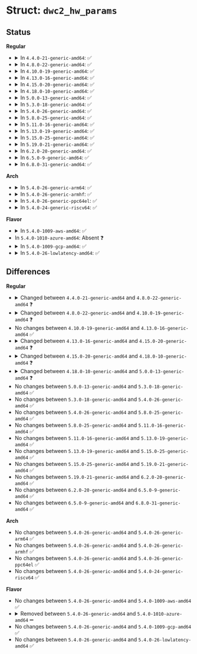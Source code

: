 # Struct: <code>dwc2_hw_params</code>

## Status
<b>Regular</b>
<ul>
<li>
<details>
<summary>In <code>4.4.0-21-generic-amd64</code>: ✅</summary>

```c
struct dwc2_hw_params {
    unsigned int op_mode;
    unsigned int arch;
    unsigned int dma_desc_enable;
    unsigned int enable_dynamic_fifo;
    unsigned int en_multiple_tx_fifo;
    unsigned int host_rx_fifo_size;
    unsigned int host_nperio_tx_fifo_size;
    unsigned int host_perio_tx_fifo_size;
    unsigned int nperio_tx_q_depth;
    unsigned int host_perio_tx_q_depth;
    unsigned int dev_token_q_depth;
    unsigned int max_transfer_size;
    unsigned int max_packet_count;
    unsigned int host_channels;
    unsigned int hs_phy_type;
    unsigned int fs_phy_type;
    unsigned int i2c_enable;
    unsigned int num_dev_ep;
    unsigned int num_dev_perio_in_ep;
    unsigned int total_fifo_size;
    unsigned int power_optimized;
    unsigned int utmi_phy_data_width;
    u32 snpsid;
}
```
</details>
</li>
<li>
<details>
<summary>In <code>4.8.0-22-generic-amd64</code>: ✅</summary>

```c
struct dwc2_hw_params {
    unsigned int op_mode;
    unsigned int arch;
    unsigned int dma_desc_enable;
    unsigned int dma_desc_fs_enable;
    unsigned int enable_dynamic_fifo;
    unsigned int en_multiple_tx_fifo;
    unsigned int host_rx_fifo_size;
    unsigned int host_nperio_tx_fifo_size;
    unsigned int dev_nperio_tx_fifo_size;
    unsigned int host_perio_tx_fifo_size;
    unsigned int nperio_tx_q_depth;
    unsigned int host_perio_tx_q_depth;
    unsigned int dev_token_q_depth;
    unsigned int max_transfer_size;
    unsigned int max_packet_count;
    unsigned int host_channels;
    unsigned int hs_phy_type;
    unsigned int fs_phy_type;
    unsigned int i2c_enable;
    unsigned int num_dev_ep;
    unsigned int num_dev_perio_in_ep;
    unsigned int total_fifo_size;
    unsigned int power_optimized;
    unsigned int utmi_phy_data_width;
    u32 snpsid;
    u32 dev_ep_dirs;
}
```
</details>
</li>
<li>
<details>
<summary>In <code>4.10.0-19-generic-amd64</code>: ✅</summary>

```c
struct dwc2_hw_params {
    unsigned int op_mode;
    unsigned int arch;
    unsigned int dma_desc_enable;
    unsigned int enable_dynamic_fifo;
    unsigned int en_multiple_tx_fifo;
    unsigned int rx_fifo_size;
    unsigned int host_nperio_tx_fifo_size;
    unsigned int dev_nperio_tx_fifo_size;
    unsigned int host_perio_tx_fifo_size;
    unsigned int nperio_tx_q_depth;
    unsigned int host_perio_tx_q_depth;
    unsigned int dev_token_q_depth;
    unsigned int max_transfer_size;
    unsigned int max_packet_count;
    unsigned int host_channels;
    unsigned int hs_phy_type;
    unsigned int fs_phy_type;
    unsigned int i2c_enable;
    unsigned int num_dev_ep;
    unsigned int num_dev_perio_in_ep;
    unsigned int total_fifo_size;
    unsigned int power_optimized;
    unsigned int utmi_phy_data_width;
    u32 snpsid;
    u32 dev_ep_dirs;
}
```
</details>
</li>
<li>
<details>
<summary>In <code>4.13.0-16-generic-amd64</code>: ✅</summary>

```c
struct dwc2_hw_params {
    unsigned int op_mode;
    unsigned int arch;
    unsigned int dma_desc_enable;
    unsigned int enable_dynamic_fifo;
    unsigned int en_multiple_tx_fifo;
    unsigned int rx_fifo_size;
    unsigned int host_nperio_tx_fifo_size;
    unsigned int dev_nperio_tx_fifo_size;
    unsigned int host_perio_tx_fifo_size;
    unsigned int nperio_tx_q_depth;
    unsigned int host_perio_tx_q_depth;
    unsigned int dev_token_q_depth;
    unsigned int max_transfer_size;
    unsigned int max_packet_count;
    unsigned int host_channels;
    unsigned int hs_phy_type;
    unsigned int fs_phy_type;
    unsigned int i2c_enable;
    unsigned int num_dev_ep;
    unsigned int num_dev_perio_in_ep;
    unsigned int total_fifo_size;
    unsigned int power_optimized;
    unsigned int utmi_phy_data_width;
    u32 snpsid;
    u32 dev_ep_dirs;
}
```
</details>
</li>
<li>
<details>
<summary>In <code>4.15.0-20-generic-amd64</code>: ✅</summary>

```c
struct dwc2_hw_params {
    unsigned int op_mode;
    unsigned int arch;
    unsigned int dma_desc_enable;
    unsigned int enable_dynamic_fifo;
    unsigned int en_multiple_tx_fifo;
    unsigned int rx_fifo_size;
    unsigned int host_nperio_tx_fifo_size;
    unsigned int dev_nperio_tx_fifo_size;
    unsigned int host_perio_tx_fifo_size;
    unsigned int nperio_tx_q_depth;
    unsigned int host_perio_tx_q_depth;
    unsigned int dev_token_q_depth;
    unsigned int max_transfer_size;
    unsigned int max_packet_count;
    unsigned int host_channels;
    unsigned int hs_phy_type;
    unsigned int fs_phy_type;
    unsigned int i2c_enable;
    unsigned int num_dev_ep;
    unsigned int num_dev_in_eps;
    unsigned int num_dev_perio_in_ep;
    unsigned int total_fifo_size;
    unsigned int power_optimized;
    unsigned int utmi_phy_data_width;
    u32 snpsid;
    u32 dev_ep_dirs;
    u32[16] g_tx_fifo_size;
}
```
</details>
</li>
<li>
<details>
<summary>In <code>4.18.0-10-generic-amd64</code>: ✅</summary>

```c
struct dwc2_hw_params {
    unsigned int op_mode;
    unsigned int arch;
    unsigned int dma_desc_enable;
    unsigned int enable_dynamic_fifo;
    unsigned int en_multiple_tx_fifo;
    unsigned int rx_fifo_size;
    unsigned int host_nperio_tx_fifo_size;
    unsigned int dev_nperio_tx_fifo_size;
    unsigned int host_perio_tx_fifo_size;
    unsigned int nperio_tx_q_depth;
    unsigned int host_perio_tx_q_depth;
    unsigned int dev_token_q_depth;
    unsigned int max_transfer_size;
    unsigned int max_packet_count;
    unsigned int host_channels;
    unsigned int hs_phy_type;
    unsigned int fs_phy_type;
    unsigned int i2c_enable;
    unsigned int acg_enable;
    unsigned int num_dev_ep;
    unsigned int num_dev_in_eps;
    unsigned int num_dev_perio_in_ep;
    unsigned int total_fifo_size;
    unsigned int power_optimized;
    unsigned int hibernation;
    unsigned int utmi_phy_data_width;
    unsigned int lpm_mode;
    unsigned int ipg_isoc_en;
    u32 snpsid;
    u32 dev_ep_dirs;
    u32[16] g_tx_fifo_size;
}
```
</details>
</li>
<li>
<details>
<summary>In <code>5.0.0-13-generic-amd64</code>: ✅</summary>

```c
struct dwc2_hw_params {
    unsigned int op_mode;
    unsigned int arch;
    unsigned int dma_desc_enable;
    unsigned int enable_dynamic_fifo;
    unsigned int en_multiple_tx_fifo;
    unsigned int rx_fifo_size;
    unsigned int host_nperio_tx_fifo_size;
    unsigned int dev_nperio_tx_fifo_size;
    unsigned int host_perio_tx_fifo_size;
    unsigned int nperio_tx_q_depth;
    unsigned int host_perio_tx_q_depth;
    unsigned int dev_token_q_depth;
    unsigned int max_transfer_size;
    unsigned int max_packet_count;
    unsigned int host_channels;
    unsigned int hs_phy_type;
    unsigned int fs_phy_type;
    unsigned int i2c_enable;
    unsigned int acg_enable;
    unsigned int num_dev_ep;
    unsigned int num_dev_in_eps;
    unsigned int num_dev_perio_in_ep;
    unsigned int total_fifo_size;
    unsigned int power_optimized;
    unsigned int hibernation;
    unsigned int utmi_phy_data_width;
    unsigned int lpm_mode;
    unsigned int ipg_isoc_en;
    unsigned int service_interval_mode;
    u32 snpsid;
    u32 dev_ep_dirs;
    u32[16] g_tx_fifo_size;
}
```
</details>
</li>
<li>
<details>
<summary>In <code>5.3.0-18-generic-amd64</code>: ✅</summary>

```c
struct dwc2_hw_params {
    unsigned int op_mode;
    unsigned int arch;
    unsigned int dma_desc_enable;
    unsigned int enable_dynamic_fifo;
    unsigned int en_multiple_tx_fifo;
    unsigned int rx_fifo_size;
    unsigned int host_nperio_tx_fifo_size;
    unsigned int dev_nperio_tx_fifo_size;
    unsigned int host_perio_tx_fifo_size;
    unsigned int nperio_tx_q_depth;
    unsigned int host_perio_tx_q_depth;
    unsigned int dev_token_q_depth;
    unsigned int max_transfer_size;
    unsigned int max_packet_count;
    unsigned int host_channels;
    unsigned int hs_phy_type;
    unsigned int fs_phy_type;
    unsigned int i2c_enable;
    unsigned int acg_enable;
    unsigned int num_dev_ep;
    unsigned int num_dev_in_eps;
    unsigned int num_dev_perio_in_ep;
    unsigned int total_fifo_size;
    unsigned int power_optimized;
    unsigned int hibernation;
    unsigned int utmi_phy_data_width;
    unsigned int lpm_mode;
    unsigned int ipg_isoc_en;
    unsigned int service_interval_mode;
    u32 snpsid;
    u32 dev_ep_dirs;
    u32[16] g_tx_fifo_size;
}
```
</details>
</li>
<li>
<details>
<summary>In <code>5.4.0-26-generic-amd64</code>: ✅</summary>

```c
struct dwc2_hw_params {
    unsigned int op_mode;
    unsigned int arch;
    unsigned int dma_desc_enable;
    unsigned int enable_dynamic_fifo;
    unsigned int en_multiple_tx_fifo;
    unsigned int rx_fifo_size;
    unsigned int host_nperio_tx_fifo_size;
    unsigned int dev_nperio_tx_fifo_size;
    unsigned int host_perio_tx_fifo_size;
    unsigned int nperio_tx_q_depth;
    unsigned int host_perio_tx_q_depth;
    unsigned int dev_token_q_depth;
    unsigned int max_transfer_size;
    unsigned int max_packet_count;
    unsigned int host_channels;
    unsigned int hs_phy_type;
    unsigned int fs_phy_type;
    unsigned int i2c_enable;
    unsigned int acg_enable;
    unsigned int num_dev_ep;
    unsigned int num_dev_in_eps;
    unsigned int num_dev_perio_in_ep;
    unsigned int total_fifo_size;
    unsigned int power_optimized;
    unsigned int hibernation;
    unsigned int utmi_phy_data_width;
    unsigned int lpm_mode;
    unsigned int ipg_isoc_en;
    unsigned int service_interval_mode;
    u32 snpsid;
    u32 dev_ep_dirs;
    u32[16] g_tx_fifo_size;
}
```
</details>
</li>
<li>
<details>
<summary>In <code>5.8.0-25-generic-amd64</code>: ✅</summary>

```c
struct dwc2_hw_params {
    unsigned int op_mode;
    unsigned int arch;
    unsigned int dma_desc_enable;
    unsigned int enable_dynamic_fifo;
    unsigned int en_multiple_tx_fifo;
    unsigned int rx_fifo_size;
    unsigned int host_nperio_tx_fifo_size;
    unsigned int dev_nperio_tx_fifo_size;
    unsigned int host_perio_tx_fifo_size;
    unsigned int nperio_tx_q_depth;
    unsigned int host_perio_tx_q_depth;
    unsigned int dev_token_q_depth;
    unsigned int max_transfer_size;
    unsigned int max_packet_count;
    unsigned int host_channels;
    unsigned int hs_phy_type;
    unsigned int fs_phy_type;
    unsigned int i2c_enable;
    unsigned int acg_enable;
    unsigned int num_dev_ep;
    unsigned int num_dev_in_eps;
    unsigned int num_dev_perio_in_ep;
    unsigned int total_fifo_size;
    unsigned int power_optimized;
    unsigned int hibernation;
    unsigned int utmi_phy_data_width;
    unsigned int lpm_mode;
    unsigned int ipg_isoc_en;
    unsigned int service_interval_mode;
    u32 snpsid;
    u32 dev_ep_dirs;
    u32[16] g_tx_fifo_size;
}
```
</details>
</li>
<li>
<details>
<summary>In <code>5.11.0-16-generic-amd64</code>: ✅</summary>

```c
struct dwc2_hw_params {
    unsigned int op_mode;
    unsigned int arch;
    unsigned int dma_desc_enable;
    unsigned int enable_dynamic_fifo;
    unsigned int en_multiple_tx_fifo;
    unsigned int rx_fifo_size;
    unsigned int host_nperio_tx_fifo_size;
    unsigned int dev_nperio_tx_fifo_size;
    unsigned int host_perio_tx_fifo_size;
    unsigned int nperio_tx_q_depth;
    unsigned int host_perio_tx_q_depth;
    unsigned int dev_token_q_depth;
    unsigned int max_transfer_size;
    unsigned int max_packet_count;
    unsigned int host_channels;
    unsigned int hs_phy_type;
    unsigned int fs_phy_type;
    unsigned int i2c_enable;
    unsigned int acg_enable;
    unsigned int num_dev_ep;
    unsigned int num_dev_in_eps;
    unsigned int num_dev_perio_in_ep;
    unsigned int total_fifo_size;
    unsigned int power_optimized;
    unsigned int hibernation;
    unsigned int utmi_phy_data_width;
    unsigned int lpm_mode;
    unsigned int ipg_isoc_en;
    unsigned int service_interval_mode;
    u32 snpsid;
    u32 dev_ep_dirs;
    u32[16] g_tx_fifo_size;
}
```
</details>
</li>
<li>
<details>
<summary>In <code>5.13.0-19-generic-amd64</code>: ✅</summary>

```c
struct dwc2_hw_params {
    unsigned int op_mode;
    unsigned int arch;
    unsigned int dma_desc_enable;
    unsigned int enable_dynamic_fifo;
    unsigned int en_multiple_tx_fifo;
    unsigned int rx_fifo_size;
    unsigned int host_nperio_tx_fifo_size;
    unsigned int dev_nperio_tx_fifo_size;
    unsigned int host_perio_tx_fifo_size;
    unsigned int nperio_tx_q_depth;
    unsigned int host_perio_tx_q_depth;
    unsigned int dev_token_q_depth;
    unsigned int max_transfer_size;
    unsigned int max_packet_count;
    unsigned int host_channels;
    unsigned int hs_phy_type;
    unsigned int fs_phy_type;
    unsigned int i2c_enable;
    unsigned int acg_enable;
    unsigned int num_dev_ep;
    unsigned int num_dev_in_eps;
    unsigned int num_dev_perio_in_ep;
    unsigned int total_fifo_size;
    unsigned int power_optimized;
    unsigned int hibernation;
    unsigned int utmi_phy_data_width;
    unsigned int lpm_mode;
    unsigned int ipg_isoc_en;
    unsigned int service_interval_mode;
    u32 snpsid;
    u32 dev_ep_dirs;
    u32[16] g_tx_fifo_size;
}
```
</details>
</li>
<li>
<details>
<summary>In <code>5.15.0-25-generic-amd64</code>: ✅</summary>

```c
struct dwc2_hw_params {
    unsigned int op_mode;
    unsigned int arch;
    unsigned int dma_desc_enable;
    unsigned int enable_dynamic_fifo;
    unsigned int en_multiple_tx_fifo;
    unsigned int rx_fifo_size;
    unsigned int host_nperio_tx_fifo_size;
    unsigned int dev_nperio_tx_fifo_size;
    unsigned int host_perio_tx_fifo_size;
    unsigned int nperio_tx_q_depth;
    unsigned int host_perio_tx_q_depth;
    unsigned int dev_token_q_depth;
    unsigned int max_transfer_size;
    unsigned int max_packet_count;
    unsigned int host_channels;
    unsigned int hs_phy_type;
    unsigned int fs_phy_type;
    unsigned int i2c_enable;
    unsigned int acg_enable;
    unsigned int num_dev_ep;
    unsigned int num_dev_in_eps;
    unsigned int num_dev_perio_in_ep;
    unsigned int total_fifo_size;
    unsigned int power_optimized;
    unsigned int hibernation;
    unsigned int utmi_phy_data_width;
    unsigned int lpm_mode;
    unsigned int ipg_isoc_en;
    unsigned int service_interval_mode;
    u32 snpsid;
    u32 dev_ep_dirs;
    u32[16] g_tx_fifo_size;
}
```
</details>
</li>
<li>
<details>
<summary>In <code>5.19.0-21-generic-amd64</code>: ✅</summary>

```c
struct dwc2_hw_params {
    unsigned int op_mode;
    unsigned int arch;
    unsigned int dma_desc_enable;
    unsigned int enable_dynamic_fifo;
    unsigned int en_multiple_tx_fifo;
    unsigned int rx_fifo_size;
    unsigned int host_nperio_tx_fifo_size;
    unsigned int dev_nperio_tx_fifo_size;
    unsigned int host_perio_tx_fifo_size;
    unsigned int nperio_tx_q_depth;
    unsigned int host_perio_tx_q_depth;
    unsigned int dev_token_q_depth;
    unsigned int max_transfer_size;
    unsigned int max_packet_count;
    unsigned int host_channels;
    unsigned int hs_phy_type;
    unsigned int fs_phy_type;
    unsigned int i2c_enable;
    unsigned int acg_enable;
    unsigned int num_dev_ep;
    unsigned int num_dev_in_eps;
    unsigned int num_dev_perio_in_ep;
    unsigned int total_fifo_size;
    unsigned int power_optimized;
    unsigned int hibernation;
    unsigned int utmi_phy_data_width;
    unsigned int lpm_mode;
    unsigned int ipg_isoc_en;
    unsigned int service_interval_mode;
    u32 snpsid;
    u32 dev_ep_dirs;
    u32[16] g_tx_fifo_size;
}
```
</details>
</li>
<li>
<details>
<summary>In <code>6.2.0-20-generic-amd64</code>: ✅</summary>

```c
struct dwc2_hw_params {
    unsigned int op_mode;
    unsigned int arch;
    unsigned int dma_desc_enable;
    unsigned int enable_dynamic_fifo;
    unsigned int en_multiple_tx_fifo;
    unsigned int rx_fifo_size;
    unsigned int host_nperio_tx_fifo_size;
    unsigned int dev_nperio_tx_fifo_size;
    unsigned int host_perio_tx_fifo_size;
    unsigned int nperio_tx_q_depth;
    unsigned int host_perio_tx_q_depth;
    unsigned int dev_token_q_depth;
    unsigned int max_transfer_size;
    unsigned int max_packet_count;
    unsigned int host_channels;
    unsigned int hs_phy_type;
    unsigned int fs_phy_type;
    unsigned int i2c_enable;
    unsigned int acg_enable;
    unsigned int num_dev_ep;
    unsigned int num_dev_in_eps;
    unsigned int num_dev_perio_in_ep;
    unsigned int total_fifo_size;
    unsigned int power_optimized;
    unsigned int hibernation;
    unsigned int utmi_phy_data_width;
    unsigned int lpm_mode;
    unsigned int ipg_isoc_en;
    unsigned int service_interval_mode;
    u32 snpsid;
    u32 dev_ep_dirs;
    u32[16] g_tx_fifo_size;
}
```
</details>
</li>
<li>
<details>
<summary>In <code>6.5.0-9-generic-amd64</code>: ✅</summary>

```c
struct dwc2_hw_params {
    unsigned int op_mode;
    unsigned int arch;
    unsigned int dma_desc_enable;
    unsigned int enable_dynamic_fifo;
    unsigned int en_multiple_tx_fifo;
    unsigned int rx_fifo_size;
    unsigned int host_nperio_tx_fifo_size;
    unsigned int dev_nperio_tx_fifo_size;
    unsigned int host_perio_tx_fifo_size;
    unsigned int nperio_tx_q_depth;
    unsigned int host_perio_tx_q_depth;
    unsigned int dev_token_q_depth;
    unsigned int max_transfer_size;
    unsigned int max_packet_count;
    unsigned int host_channels;
    unsigned int hs_phy_type;
    unsigned int fs_phy_type;
    unsigned int i2c_enable;
    unsigned int acg_enable;
    unsigned int num_dev_ep;
    unsigned int num_dev_in_eps;
    unsigned int num_dev_perio_in_ep;
    unsigned int total_fifo_size;
    unsigned int power_optimized;
    unsigned int hibernation;
    unsigned int utmi_phy_data_width;
    unsigned int lpm_mode;
    unsigned int ipg_isoc_en;
    unsigned int service_interval_mode;
    u32 snpsid;
    u32 dev_ep_dirs;
    u32[16] g_tx_fifo_size;
}
```
</details>
</li>
<li>
<details>
<summary>In <code>6.8.0-31-generic-amd64</code>: ✅</summary>

```c
struct dwc2_hw_params {
    unsigned int op_mode;
    unsigned int arch;
    unsigned int dma_desc_enable;
    unsigned int enable_dynamic_fifo;
    unsigned int en_multiple_tx_fifo;
    unsigned int rx_fifo_size;
    unsigned int host_nperio_tx_fifo_size;
    unsigned int dev_nperio_tx_fifo_size;
    unsigned int host_perio_tx_fifo_size;
    unsigned int nperio_tx_q_depth;
    unsigned int host_perio_tx_q_depth;
    unsigned int dev_token_q_depth;
    unsigned int max_transfer_size;
    unsigned int max_packet_count;
    unsigned int host_channels;
    unsigned int hs_phy_type;
    unsigned int fs_phy_type;
    unsigned int i2c_enable;
    unsigned int acg_enable;
    unsigned int num_dev_ep;
    unsigned int num_dev_in_eps;
    unsigned int num_dev_perio_in_ep;
    unsigned int total_fifo_size;
    unsigned int power_optimized;
    unsigned int hibernation;
    unsigned int utmi_phy_data_width;
    unsigned int lpm_mode;
    unsigned int ipg_isoc_en;
    unsigned int service_interval_mode;
    u32 snpsid;
    u32 dev_ep_dirs;
    u32[16] g_tx_fifo_size;
}
```
</details>
</li>
</ul>
<b>Arch</b>
<ul>
<li>
<details>
<summary>In <code>5.4.0-26-generic-arm64</code>: ✅</summary>

```c
struct dwc2_hw_params {
    unsigned int op_mode;
    unsigned int arch;
    unsigned int dma_desc_enable;
    unsigned int enable_dynamic_fifo;
    unsigned int en_multiple_tx_fifo;
    unsigned int rx_fifo_size;
    unsigned int host_nperio_tx_fifo_size;
    unsigned int dev_nperio_tx_fifo_size;
    unsigned int host_perio_tx_fifo_size;
    unsigned int nperio_tx_q_depth;
    unsigned int host_perio_tx_q_depth;
    unsigned int dev_token_q_depth;
    unsigned int max_transfer_size;
    unsigned int max_packet_count;
    unsigned int host_channels;
    unsigned int hs_phy_type;
    unsigned int fs_phy_type;
    unsigned int i2c_enable;
    unsigned int acg_enable;
    unsigned int num_dev_ep;
    unsigned int num_dev_in_eps;
    unsigned int num_dev_perio_in_ep;
    unsigned int total_fifo_size;
    unsigned int power_optimized;
    unsigned int hibernation;
    unsigned int utmi_phy_data_width;
    unsigned int lpm_mode;
    unsigned int ipg_isoc_en;
    unsigned int service_interval_mode;
    u32 snpsid;
    u32 dev_ep_dirs;
    u32[16] g_tx_fifo_size;
}
```
</details>
</li>
<li>
<details>
<summary>In <code>5.4.0-26-generic-armhf</code>: ✅</summary>

```c
struct dwc2_hw_params {
    unsigned int op_mode;
    unsigned int arch;
    unsigned int dma_desc_enable;
    unsigned int enable_dynamic_fifo;
    unsigned int en_multiple_tx_fifo;
    unsigned int rx_fifo_size;
    unsigned int host_nperio_tx_fifo_size;
    unsigned int dev_nperio_tx_fifo_size;
    unsigned int host_perio_tx_fifo_size;
    unsigned int nperio_tx_q_depth;
    unsigned int host_perio_tx_q_depth;
    unsigned int dev_token_q_depth;
    unsigned int max_transfer_size;
    unsigned int max_packet_count;
    unsigned int host_channels;
    unsigned int hs_phy_type;
    unsigned int fs_phy_type;
    unsigned int i2c_enable;
    unsigned int acg_enable;
    unsigned int num_dev_ep;
    unsigned int num_dev_in_eps;
    unsigned int num_dev_perio_in_ep;
    unsigned int total_fifo_size;
    unsigned int power_optimized;
    unsigned int hibernation;
    unsigned int utmi_phy_data_width;
    unsigned int lpm_mode;
    unsigned int ipg_isoc_en;
    unsigned int service_interval_mode;
    u32 snpsid;
    u32 dev_ep_dirs;
    u32[16] g_tx_fifo_size;
}
```
</details>
</li>
<li>
<details>
<summary>In <code>5.4.0-26-generic-ppc64el</code>: ✅</summary>

```c
struct dwc2_hw_params {
    unsigned int op_mode;
    unsigned int arch;
    unsigned int dma_desc_enable;
    unsigned int enable_dynamic_fifo;
    unsigned int en_multiple_tx_fifo;
    unsigned int rx_fifo_size;
    unsigned int host_nperio_tx_fifo_size;
    unsigned int dev_nperio_tx_fifo_size;
    unsigned int host_perio_tx_fifo_size;
    unsigned int nperio_tx_q_depth;
    unsigned int host_perio_tx_q_depth;
    unsigned int dev_token_q_depth;
    unsigned int max_transfer_size;
    unsigned int max_packet_count;
    unsigned int host_channels;
    unsigned int hs_phy_type;
    unsigned int fs_phy_type;
    unsigned int i2c_enable;
    unsigned int acg_enable;
    unsigned int num_dev_ep;
    unsigned int num_dev_in_eps;
    unsigned int num_dev_perio_in_ep;
    unsigned int total_fifo_size;
    unsigned int power_optimized;
    unsigned int hibernation;
    unsigned int utmi_phy_data_width;
    unsigned int lpm_mode;
    unsigned int ipg_isoc_en;
    unsigned int service_interval_mode;
    u32 snpsid;
    u32 dev_ep_dirs;
    u32[16] g_tx_fifo_size;
}
```
</details>
</li>
<li>
<details>
<summary>In <code>5.4.0-24-generic-riscv64</code>: ✅</summary>

```c
struct dwc2_hw_params {
    unsigned int op_mode;
    unsigned int arch;
    unsigned int dma_desc_enable;
    unsigned int enable_dynamic_fifo;
    unsigned int en_multiple_tx_fifo;
    unsigned int rx_fifo_size;
    unsigned int host_nperio_tx_fifo_size;
    unsigned int dev_nperio_tx_fifo_size;
    unsigned int host_perio_tx_fifo_size;
    unsigned int nperio_tx_q_depth;
    unsigned int host_perio_tx_q_depth;
    unsigned int dev_token_q_depth;
    unsigned int max_transfer_size;
    unsigned int max_packet_count;
    unsigned int host_channels;
    unsigned int hs_phy_type;
    unsigned int fs_phy_type;
    unsigned int i2c_enable;
    unsigned int acg_enable;
    unsigned int num_dev_ep;
    unsigned int num_dev_in_eps;
    unsigned int num_dev_perio_in_ep;
    unsigned int total_fifo_size;
    unsigned int power_optimized;
    unsigned int hibernation;
    unsigned int utmi_phy_data_width;
    unsigned int lpm_mode;
    unsigned int ipg_isoc_en;
    unsigned int service_interval_mode;
    u32 snpsid;
    u32 dev_ep_dirs;
    u32[16] g_tx_fifo_size;
}
```
</details>
</li>
</ul>
<b>Flavor</b>
<ul>
<li>
<details>
<summary>In <code>5.4.0-1009-aws-amd64</code>: ✅</summary>

```c
struct dwc2_hw_params {
    unsigned int op_mode;
    unsigned int arch;
    unsigned int dma_desc_enable;
    unsigned int enable_dynamic_fifo;
    unsigned int en_multiple_tx_fifo;
    unsigned int rx_fifo_size;
    unsigned int host_nperio_tx_fifo_size;
    unsigned int dev_nperio_tx_fifo_size;
    unsigned int host_perio_tx_fifo_size;
    unsigned int nperio_tx_q_depth;
    unsigned int host_perio_tx_q_depth;
    unsigned int dev_token_q_depth;
    unsigned int max_transfer_size;
    unsigned int max_packet_count;
    unsigned int host_channels;
    unsigned int hs_phy_type;
    unsigned int fs_phy_type;
    unsigned int i2c_enable;
    unsigned int acg_enable;
    unsigned int num_dev_ep;
    unsigned int num_dev_in_eps;
    unsigned int num_dev_perio_in_ep;
    unsigned int total_fifo_size;
    unsigned int power_optimized;
    unsigned int hibernation;
    unsigned int utmi_phy_data_width;
    unsigned int lpm_mode;
    unsigned int ipg_isoc_en;
    unsigned int service_interval_mode;
    u32 snpsid;
    u32 dev_ep_dirs;
    u32[16] g_tx_fifo_size;
}
```
</details>
</li>
<li>
In <code>5.4.0-1010-azure-amd64</code>: Absent ❓
</li>
<li>
<details>
<summary>In <code>5.4.0-1009-gcp-amd64</code>: ✅</summary>

```c
struct dwc2_hw_params {
    unsigned int op_mode;
    unsigned int arch;
    unsigned int dma_desc_enable;
    unsigned int enable_dynamic_fifo;
    unsigned int en_multiple_tx_fifo;
    unsigned int rx_fifo_size;
    unsigned int host_nperio_tx_fifo_size;
    unsigned int dev_nperio_tx_fifo_size;
    unsigned int host_perio_tx_fifo_size;
    unsigned int nperio_tx_q_depth;
    unsigned int host_perio_tx_q_depth;
    unsigned int dev_token_q_depth;
    unsigned int max_transfer_size;
    unsigned int max_packet_count;
    unsigned int host_channels;
    unsigned int hs_phy_type;
    unsigned int fs_phy_type;
    unsigned int i2c_enable;
    unsigned int acg_enable;
    unsigned int num_dev_ep;
    unsigned int num_dev_in_eps;
    unsigned int num_dev_perio_in_ep;
    unsigned int total_fifo_size;
    unsigned int power_optimized;
    unsigned int hibernation;
    unsigned int utmi_phy_data_width;
    unsigned int lpm_mode;
    unsigned int ipg_isoc_en;
    unsigned int service_interval_mode;
    u32 snpsid;
    u32 dev_ep_dirs;
    u32[16] g_tx_fifo_size;
}
```
</details>
</li>
<li>
<details>
<summary>In <code>5.4.0-26-lowlatency-amd64</code>: ✅</summary>

```c
struct dwc2_hw_params {
    unsigned int op_mode;
    unsigned int arch;
    unsigned int dma_desc_enable;
    unsigned int enable_dynamic_fifo;
    unsigned int en_multiple_tx_fifo;
    unsigned int rx_fifo_size;
    unsigned int host_nperio_tx_fifo_size;
    unsigned int dev_nperio_tx_fifo_size;
    unsigned int host_perio_tx_fifo_size;
    unsigned int nperio_tx_q_depth;
    unsigned int host_perio_tx_q_depth;
    unsigned int dev_token_q_depth;
    unsigned int max_transfer_size;
    unsigned int max_packet_count;
    unsigned int host_channels;
    unsigned int hs_phy_type;
    unsigned int fs_phy_type;
    unsigned int i2c_enable;
    unsigned int acg_enable;
    unsigned int num_dev_ep;
    unsigned int num_dev_in_eps;
    unsigned int num_dev_perio_in_ep;
    unsigned int total_fifo_size;
    unsigned int power_optimized;
    unsigned int hibernation;
    unsigned int utmi_phy_data_width;
    unsigned int lpm_mode;
    unsigned int ipg_isoc_en;
    unsigned int service_interval_mode;
    u32 snpsid;
    u32 dev_ep_dirs;
    u32[16] g_tx_fifo_size;
}
```
</details>
</li>
</ul>

## Differences
<b>Regular</b>
<ul>
<li>
<details>
<summary>Changed between <code>4.4.0-21-generic-amd64</code> and <code>4.8.0-22-generic-amd64</code> ❓</summary>
<ul>
<li>
<b>Field added. </b>
<code>unsigned int dma_desc_fs_enable</code>
</li>
<li>
<b>Field added. </b>
<code>unsigned int dev_nperio_tx_fifo_size</code>
</li>
<li>
<b>Field added. </b>
<code>u32 dev_ep_dirs</code>
</li>
</ul>
</details>
</li>
<li>
<details>
<summary>Changed between <code>4.8.0-22-generic-amd64</code> and <code>4.10.0-19-generic-amd64</code> ❓</summary>
<ul>
<li>
<b>Field added. </b>
<code>unsigned int rx_fifo_size</code>
</li>
<li>
<b>Field removed. </b>
<code>unsigned int dma_desc_fs_enable</code>
</li>
<li>
<b>Field removed. </b>
<code>unsigned int host_rx_fifo_size</code>
</li>
</ul>
</details>
</li>
<li>
No changes between <code>4.10.0-19-generic-amd64</code> and <code>4.13.0-16-generic-amd64</code> ✅
</li>
<li>
<details>
<summary>Changed between <code>4.13.0-16-generic-amd64</code> and <code>4.15.0-20-generic-amd64</code> ❓</summary>
<ul>
<li>
<b>Field added. </b>
<code>unsigned int num_dev_in_eps</code>
</li>
<li>
<b>Field added. </b>
<code>u32[16] g_tx_fifo_size</code>
</li>
</ul>
</details>
</li>
<li>
<details>
<summary>Changed between <code>4.15.0-20-generic-amd64</code> and <code>4.18.0-10-generic-amd64</code> ❓</summary>
<ul>
<li>
<b>Field added. </b>
<code>unsigned int acg_enable</code>
</li>
<li>
<b>Field added. </b>
<code>unsigned int hibernation</code>
</li>
<li>
<b>Field added. </b>
<code>unsigned int lpm_mode</code>
</li>
<li>
<b>Field added. </b>
<code>unsigned int ipg_isoc_en</code>
</li>
</ul>
</details>
</li>
<li>
<details>
<summary>Changed between <code>4.18.0-10-generic-amd64</code> and <code>5.0.0-13-generic-amd64</code> ❓</summary>
<ul>
<li>
<b>Field added. </b>
<code>unsigned int service_interval_mode</code>
</li>
</ul>
</details>
</li>
<li>
No changes between <code>5.0.0-13-generic-amd64</code> and <code>5.3.0-18-generic-amd64</code> ✅
</li>
<li>
No changes between <code>5.3.0-18-generic-amd64</code> and <code>5.4.0-26-generic-amd64</code> ✅
</li>
<li>
No changes between <code>5.4.0-26-generic-amd64</code> and <code>5.8.0-25-generic-amd64</code> ✅
</li>
<li>
No changes between <code>5.8.0-25-generic-amd64</code> and <code>5.11.0-16-generic-amd64</code> ✅
</li>
<li>
No changes between <code>5.11.0-16-generic-amd64</code> and <code>5.13.0-19-generic-amd64</code> ✅
</li>
<li>
No changes between <code>5.13.0-19-generic-amd64</code> and <code>5.15.0-25-generic-amd64</code> ✅
</li>
<li>
No changes between <code>5.15.0-25-generic-amd64</code> and <code>5.19.0-21-generic-amd64</code> ✅
</li>
<li>
No changes between <code>5.19.0-21-generic-amd64</code> and <code>6.2.0-20-generic-amd64</code> ✅
</li>
<li>
No changes between <code>6.2.0-20-generic-amd64</code> and <code>6.5.0-9-generic-amd64</code> ✅
</li>
<li>
No changes between <code>6.5.0-9-generic-amd64</code> and <code>6.8.0-31-generic-amd64</code> ✅
</li>
</ul>
<b>Arch</b>
<ul>
<li>
No changes between <code>5.4.0-26-generic-amd64</code> and <code>5.4.0-26-generic-arm64</code> ✅
</li>
<li>
No changes between <code>5.4.0-26-generic-amd64</code> and <code>5.4.0-26-generic-armhf</code> ✅
</li>
<li>
No changes between <code>5.4.0-26-generic-amd64</code> and <code>5.4.0-26-generic-ppc64el</code> ✅
</li>
<li>
No changes between <code>5.4.0-26-generic-amd64</code> and <code>5.4.0-24-generic-riscv64</code> ✅
</li>
</ul>
<b>Flavor</b>
<ul>
<li>
No changes between <code>5.4.0-26-generic-amd64</code> and <code>5.4.0-1009-aws-amd64</code> ✅
</li>
<li>
<details>
<summary>Removed between <code>5.4.0-26-generic-amd64</code> and <code>5.4.0-1010-azure-amd64</code> ➖</summary>

```c
struct dwc2_hw_params {
    unsigned int op_mode;
    unsigned int arch;
    unsigned int dma_desc_enable;
    unsigned int enable_dynamic_fifo;
    unsigned int en_multiple_tx_fifo;
    unsigned int rx_fifo_size;
    unsigned int host_nperio_tx_fifo_size;
    unsigned int dev_nperio_tx_fifo_size;
    unsigned int host_perio_tx_fifo_size;
    unsigned int nperio_tx_q_depth;
    unsigned int host_perio_tx_q_depth;
    unsigned int dev_token_q_depth;
    unsigned int max_transfer_size;
    unsigned int max_packet_count;
    unsigned int host_channels;
    unsigned int hs_phy_type;
    unsigned int fs_phy_type;
    unsigned int i2c_enable;
    unsigned int acg_enable;
    unsigned int num_dev_ep;
    unsigned int num_dev_in_eps;
    unsigned int num_dev_perio_in_ep;
    unsigned int total_fifo_size;
    unsigned int power_optimized;
    unsigned int hibernation;
    unsigned int utmi_phy_data_width;
    unsigned int lpm_mode;
    unsigned int ipg_isoc_en;
    unsigned int service_interval_mode;
    u32 snpsid;
    u32 dev_ep_dirs;
    u32[16] g_tx_fifo_size;
}
```
</details>
</li>
<li>
No changes between <code>5.4.0-26-generic-amd64</code> and <code>5.4.0-1009-gcp-amd64</code> ✅
</li>
<li>
No changes between <code>5.4.0-26-generic-amd64</code> and <code>5.4.0-26-lowlatency-amd64</code> ✅
</li>
</ul>
